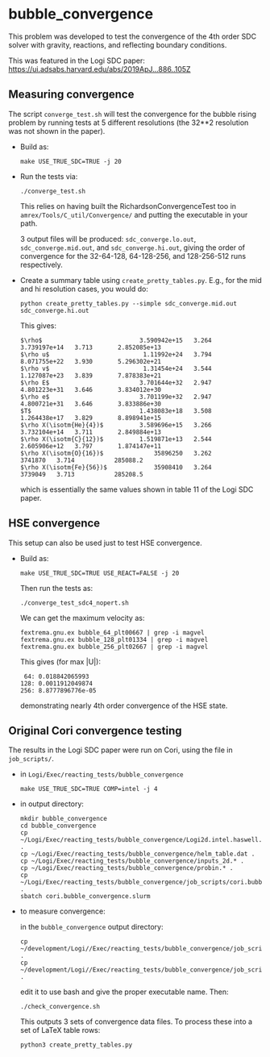 # bubble_convergence

This problem was developed to test the convergence of the 4th order
SDC solver with gravity, reactions, and reflecting boundary
conditions.

This was featured in the Logi SDC paper:
https://ui.adsabs.harvard.edu/abs/2019ApJ...886..105Z


## Measuring convergence

The script `converge_test.sh` will test the convergence for the bubble
rising problem by running tests at 5 different resolutions (the 32**2
resolution was not shown in the paper).

* Build as:
  ```
  make USE_TRUE_SDC=TRUE -j 20
  ```

* Run the tests via: 
  ```
  ./converge_test.sh
   ```

  This relies on having built the RichardsonConvergenceTest too in
  `amrex/Tools/C_util/Convergence/` and putting the executable in your
  path.

  3 output files will be produced: `sdc_converge.lo.out`,
  `sdc_converge.mid.out`, and `sdc_converge.hi.out`, giving the order
  of convergence for the 32-64-128, 64-128-256, and 128-256-512 runs
  respectively.

* Create a summary table using `create_pretty_tables.py`.  E.g., for
  the mid and hi resolution cases, you would do:
  ```
  python create_pretty_tables.py --simple sdc_converge.mid.out sdc_converge.hi.out
  ```

  This gives:
  ```
  $\rho$                           3.590942e+15   3.264       3.739197e+14   3.713       2.852085e+13
  $\rho u$                          1.11992e+24   3.794       8.071755e+22   3.930       5.296302e+21
  $\rho v$                          1.31454e+24   3.544       1.127087e+23   3.839       7.878383e+21
  $\rho E$                         3.701644e+32   2.947       4.801223e+31   3.646       3.834012e+30
  $\rho e$                         3.701199e+32   2.947       4.800721e+31   3.646       3.833886e+30
  $T$                              1.438083e+18   3.508       1.264438e+17   3.829       8.898941e+15
  $\rho X(\isotm{He}{4})$          3.589696e+15   3.266       3.732104e+14   3.711       2.849884e+13
  $\rho X(\isotm{C}{12})$          1.519871e+13   2.544       2.605906e+12   3.797       1.874147e+11
  $\rho X(\isotm{O}{16})$              35896250   3.262            3741870   3.714           285088.2
  $\rho X(\isotm{Fe}{56})$             35908410   3.264            3739049   3.713           285208.5
  ```

  which is essentially the same values shown in table 11 of the Logi SDC paper.

## HSE convergence

This setup can also be used just to test HSE convergence.  

* Build as:
  ```
  make USE_TRUE_SDC=TRUE USE_REACT=FALSE -j 20
  ```
  Then run the tests as:
  ```
  ./converge_test_sdc4_nopert.sh
  ```

  We can get the maximum velocity as:
  ```
  fextrema.gnu.ex bubble_64_plt00667 | grep -i magvel
  fextrema.gnu.ex bubble_128_plt01334 | grep -i magvel
  fextrema.gnu.ex bubble_256_plt02667 | grep -i magvel
  ```

  This gives (for max |U|):
  ```
   64: 0.018842065993
  128: 0.0011912049874
  256: 8.8777896776e-05
  ```
  demonstrating nearly 4th order convergence of the HSE state.


## Original Cori convergence testing

The results in the Logi SDC paper were run on Cori, using
the file in `job_scripts/`.

* in `Logi/Exec/reacting_tests/bubble_convergence`
    ```
    make USE_TRUE_SDC=TRUE COMP=intel -j 4
    ```

* in output directory:
    ```
    mkdir bubble_convergence
    cd bubble_convergence
    cp ~/Logi/Exec/reacting_tests/bubble_convergence/Logi2d.intel.haswell.MPI.ex .
    cp ~/Logi/Exec/reacting_tests/bubble_convergence/helm_table.dat .
    cp ~/Logi/Exec/reacting_tests/bubble_convergence/inputs_2d.* .
    cp ~/Logi/Exec/reacting_tests/bubble_convergence/probin.* .
    cp ~/Logi/Exec/reacting_tests/bubble_convergence/job_scripts/cori.bubble_convergence.slurm .
    sbatch cori.bubble_convergence.slurm
    ```

* to measure convergence:

  in the `bubble_convergence` output directory:
    ```
    cp ~/development/Logi//Exec/reacting_tests/bubble_convergence/job_scripts/check_convergence.sh .
    cp ~/development/Logi//Exec/reacting_tests/bubble_convergence/job_scripts/create_pretty_tables.py .
    ```

  edit it to use bash and give the proper executable name.  Then:
    ```
    ./check_convergence.sh
    ```
  This outputs 3 sets of convergence data files.  To process these
  into a set of LaTeX table rows:
    ```
    python3 create_pretty_tables.py
    ```

